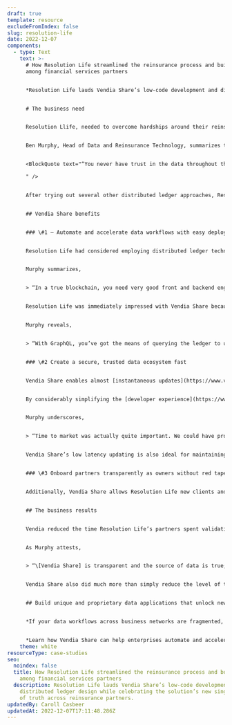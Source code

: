 ```yaml
---
draft: true
template: resource
excludeFromIndex: false
slug: resolution-life
date: 2022-12-07
components:
  - type: Text
    text: >-
      # How Resolution Life streamlined the reinsurance process and built trust
      among financial services partners


      *Resolution Life lauds Vendia Share’s low-code development and distributed ledger design while celebrating the solution’s new single source of truth across reinsurance partners.*


      # The business need


      Resolution Llife, needed to overcome hardships around their reinsurance processes. It was difficult for Resolution Life to share documents with its own departments and with partners while keeping full lineage of changes over time. With insurers assigning the liability of paying customers to other insurance companies, it’s not uncommon for multiple reinsurers to take on this responsibility. But, because many life product insurers employ legacy technologies, they commonly experience problems updating information across their multiple reinsurers. Consequently, there’s a lack of trust in each other’s systems, and partners suffer from the inability to maintain accurate information for assigning, assessing, and paying for liability. 


      Ben Murphy, Head of Data and Reinsurance Technology, summarizes the problem:


      <BlockQuote text="“You never have trust in the data throughout the chain because you don't know what's happened from start to end. You don't know what the true version of the truth is because, in the end, you may not have seen the original data. And, even if you're in the middle, you don't know if the others are using the same version that you are.”

      " />


      After trying out several other distributed ledger approaches, Resolution Life eventually adopted Vendia’s platform, Vendia Share, for its real-time operations, developer friendliness, and rapid time to value. The solution delivers transparent data sharing that works as effectively on legacy systems it does in modern IT infrastructures. 


      ## Vendia Share benefits


      ### \#1 – Automate and accelerate data workflows with easy deployment and minimal maintenance


      Resolution Life had considered employing distributed ledger technology as far back as 2019, but the company was hesitant. There was concern over the lack of in-production use cases from its peers. After experimenting with Hyperledger Fabric and several other solutions, Resolution Life found there was a high level of technical competence required, which translated to burgeoning costs, time, and effort for implementations. These costs were considered prohibitive for many of its legacy customers.


      Murphy summarizes,


      > “In a true blockchain, you need very good front and backend engineers to link all of the organizations in. If you have a consortium of three groups and invite another organization into it, you’ve got to tell your engineers you now need to code in this programming language, know these kinds of systems, and alter the chain code. That level of expertise is really high.”


      Resolution Life was immediately impressed with Vendia Share because of its ease of use. Early on during the Vendia Proof of Concept, Resolution Life realized each organization in the chain could not only own its own node, but each company could also provision it as it saw fit. Moreover, organizations could query one another’s data via more intuitive frameworks like [GraphQL](https://www.vendia.com/blog/graphql-and-blockchain), which was already popular in the reinsurance and insurance space, particularly compared to the programming required to manipulate APIs.


      Murphy reveals,


      > “With GraphQL, you’ve got the means of querying the ledger to understand what data is in there. Therefore, we didn’t need this high competence threshold, which became a lot lower for our customers. Because the threshold was much lower, it now actually fits their needs.”


      ### \#2 Create a secure, trusted data ecosystem fast


      Vendia Share enables almost [instantaneous updates](https://www.vendia.com/blog/b2b-data-sharing) of data for lengthy reinsurance chains while allowing life product insurers to continue to use their legacy systems — which is much more cost effective than a complete system overhaul. The single version of truth Vendia’s solution provides, has compounding value each time a member of the reinsurance chain accesses it — including flawless provenance for as many participants as needed. 


      By considerably simplifying the [developer experience](https://www.vendia.com/developers), Vendia Share provides Resolution Life end users everything they need to expedite the trusted exchange of data. Now, Resolution Life’s entire ecosystem of reinsurance and insurance customers can leverage swift transaction validations to ensure that assets share the same value among all parties.


      Murphy underscores,


      > “Time to market was actually quite important. We could have probably built something that was a distributed ledger, and we’ve got a couple engineers that would have loved to just kind of keep churning away code for it. But we would have been six months down the line and spent a lot of money. And we’d have to support it, as well. There’s a cost to that learning for what you get wrong.”


      Vendia Share’s low latency updating is also ideal for maintaining information about customers, their property, and their life insurance needs. Moreover, the solution’s immutability provides data lineage; users can easily see how valuations and customer information has shifted over time, from the beginning to the end of the chain. The solution provides these advantages across a distributed data landscape spanning locations, time zones, currencies, regulatory concerns, and more. 


      ### \#3 Onboard partners transparently as owners without red tape


      Additionally, Vendia Share allows Resolution Life new clients and their new partners to join the chain easily, exchange their data just as readily, and review the lineage of what took place before they joined. Resolution Life reports there’s an even deeper sense of trust amongst partners now that each party can engage in data sharing while owning [its own node](https://www.vendia.com/blog/multi-party-data-sharing-with-control) without a centralized authority. With customer support from Vendia just a click or two away, Resolution Life now has everything it needs to accelerate the growth of its reinsurance business.


      ## The business results


      Vendia reduced the time Resolution Life’s partners spent validating one another’s data, disputing specific points, and paying for costly litigation when disputes couldn’t be reconciled otherwise.


      As Murphy attests,


      > “\[Vendia Share] is transparent and the source of data is true; that’s the use case for us. You can try and solve that with other means, but it’s typically going to mean that there’s one person that has control. Distributed ledgers mean that the logic behind that gives everyone access to the data, which is distributed transparently.


      Vendia Share also did much more than simply reduce the level of technical expertise required for near real-time data sharing between a multitude of Resolution Life’s partners. In practical terms, [Vendia Share](https://www.vendia.com/product) substantially decreased the time to market to implement such a solution, bearing both quantitative and qualitative value in the world of insurers and reinsurers.


      ## Build unique and proprietary data applications that unlock new revenue


      *If your data workflows across business networks are fragmented, delayed, and highly manual, you’re ill-prepared to respond quickly to market stress such as changes in consumer demands, supply chain issues, or new regulations.*


      *Learn how Vendia Share can help enterprises automate and accelerate data workflows across business networks by facilitating secure, trusted, and controlled data exchange between multiple parties. Explore the platform [overview](https://www.vendia.com/product), check out [pricing](https://www.vendia.com/pricing), or request your [proof of concept](https://www.vendia.com/poc).*
    theme: white
resourceType: case-studies
seo:
  noindex: false
  title: How Resolution Life streamlined the reinsurance process and built trust
    among financial services partners
  description: Resolution Life lauds Vendia Share’s low-code development and
    distributed ledger design while celebrating the solution’s new single source
    of truth across reinsurance partners.
updatedBy: Caroll Casbeer
updatedAt: 2022-12-07T17:11:48.286Z
---
```

